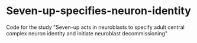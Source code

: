 # Seven-up-specifies-neuron-identity
Code for the study "Seven-up acts in neuroblasts to specify adult central complex neuron identity and initiate neuroblast decommissioning"
